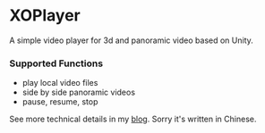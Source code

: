 # XOPlayer
A simple video player for 3d and panoramic video based on Unity.

### Supported Functions
+ play local video files
+ side by side panoramic videos
+ pause, resume, stop

See more technical details in my [blog](https://ermao.live/2020/02/02/xoplayer-phased-summary/). Sorry it's written in Chinese.